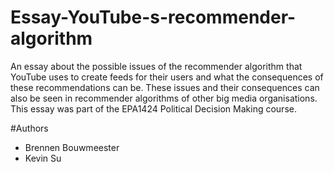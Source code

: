 # Essay-YouTube-s-recommender-algorithm
An essay about the possible issues of the recommender algorithm that YouTube uses to create feeds for their users and what the consequences of these recommendations can be.
These issues and their consequences can also be seen in recommender algorithms of other big media organisations.
This essay was part of the EPA1424 Political Decision Making course.

#Authors
- Brennen Bouwmeester
- Kevin Su
